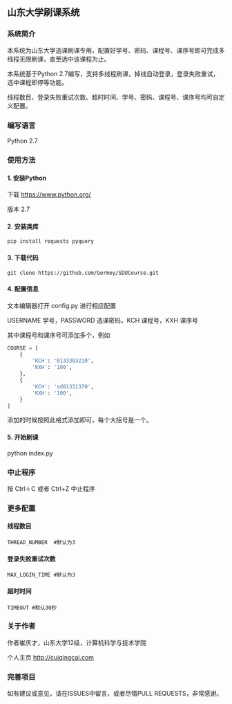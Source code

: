 ## 山东大学刷课系统

### 系统简介

本系统为山东大学选课刷课专用，配置好学号、密码、课程号、课序号即可完成多线程无限刷课，直至选中该课程为止。

本系统基于Python 2.7编写，支持多线程刷课，掉线自动登录，登录失败重试，选中课程即停等功能。

线程数目、登录失败重试次数、超时时间、学号、密码、课程号、课序号均可自定义配置。

### 编写语言

Python 2.7

### 使用方法

#### 1. 安装Python

下载 https://www.python.org/

版本 2.7

#### 2. 安装类库

```
pip install requests pyquery
```

#### 3. 下载代码

````
git clone https://github.com/Germey/SDUCourse.git
````

#### 4. 配置信息

文本编辑器打开 config.py 进行相应配置

USERNAME 学号，PASSWORD 选课密码，KCH 课程号，KXH 课序号

其中课程号和课序号可添加多个，例如

```python
COURSE = [
    {
        'KCH': '0133303210',
        'KXH': '100',
    },
    {
        'KCH': 'sd01331370',
        'KXH': '100',
    }
]
```

添加的时候按照此格式添加即可，每个大括号是一个。

#### 5. 开始刷课

python index.py

### 中止程序

按 Ctrl＋C 或者 Ctrl+Z 中止程序

### 更多配置

#### 线程数目

```
THREAD_NUMBER  #默认为3
```

#### 登录失败重试次数

```
MAX_LOGIN_TIME #默认为3
```

#### 超时时间

```
TIMEOUT #默认30秒
```

### 关于作者

作者崔庆才，山东大学12级，计算机科学与技术学院

个人主页 http://cuiqingcai.com

### 完善项目

如有建议或意见，请在ISSUES中留言，或者尽情PULL REQUESTS，非常感谢。
